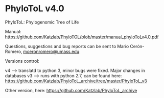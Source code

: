 # PhyloToL v4.0

PhyloToL: Phylogenomic Tree of Life

Manual: https://github.com/Katzlab/PhyloTOL/blob/master/manual_phyloToLv4.0.pdf

Questions, suggestions and bug reports can be sent to Mario Cerón-Romero, mceronromero@umass.edu

Versions control:

v4 --> translatd to python 3, minor bugs were fixed. Major changes in databases
v3 --> runs with python 2.7, can be found here: https://github.com/Katzlab/PhyloToL_archive/tree/master/PhyloToL_v3

Other version, here: https://github.com/Katzlab/PhyloToL_archive
